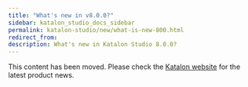 ```yaml
---
title: "What's new in v8.0.0?" 
sidebar: katalon_studio_docs_sidebar
permalink: katalon-studio/new/what-is-new-800.html
redirect_from:
description: What's new in Katalon Studio 8.0.0?
---
```


This content has been moved. Please check the [Katalon website](https://www.katalon.com/resources-center/blog) for the latest product news.
